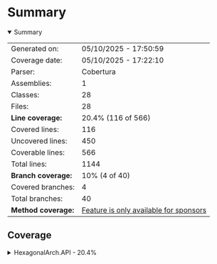 # Summary
<details open><summary>Summary</summary>

|||
|:---|:---|
| Generated on: | 05/10/2025 - 17:50:59 |
| Coverage date: | 05/10/2025 - 17:22:10 |
| Parser: | Cobertura |
| Assemblies: | 1 |
| Classes: | 28 |
| Files: | 28 |
| **Line coverage:** | 20.4% (116 of 566) |
| Covered lines: | 116 |
| Uncovered lines: | 450 |
| Coverable lines: | 566 |
| Total lines: | 1144 |
| **Branch coverage:** | 10% (4 of 40) |
| Covered branches: | 4 |
| Total branches: | 40 |
| **Method coverage:** | [Feature is only available for sponsors](https://reportgenerator.io/pro) |

</details>

## Coverage
<details><summary>HexagonalArch.API - 20.4%</summary>

|**Name**|**Line**|**Branch**|
|:---|---:|---:|
|**HexagonalArch.API**|**20.4%**|**10%**|
|HexagonalArch.API.Application.Exceptions.ValidationException|42.8%||
|HexagonalArch.API.Application.UseCases.CustomerUserCase.CreateCustomerUseCa<br/>se|100%||
|HexagonalArch.API.Application.UseCases.CustomerUserCase.GetCustomerByIdUseC<br/>ase|91.6%|50%|
|HexagonalArch.API.Application.UseCases.EventUseCase.CreateEventUseCase|100%|100%|
|HexagonalArch.API.Application.UseCases.PartnerUserCase.CreatePartnerUseCase|100%||
|HexagonalArch.API.Application.UseCases.PartnerUserCase.GetPartnerByIdUseCas<br/>e|91.6%|50%|
|HexagonalArch.API.Application.UseCases.TiketUseCase.SubscribeCustomerToEven<br/>tUseCase|0%|0%|
|HexagonalArch.API.Controllers.CustomerController|0%|0%|
|HexagonalArch.API.Controllers.EventController|0%|0%|
|HexagonalArch.API.Controllers.PartnerController|0%|0%|
|HexagonalArch.API.Dtos.CustomerDTO|0%||
|HexagonalArch.API.Dtos.EventDTO|0%||
|HexagonalArch.API.Dtos.PartnerDTO|0%||
|HexagonalArch.API.Dtos.SubscribeDTO|0%||
|HexagonalArch.API.Dtos.TicketDTO|0%||
|HexagonalArch.API.Models.Customer|27.7%|0%|
|HexagonalArch.API.Models.Event|33.3%|0%|
|HexagonalArch.API.Models.Partner|41.6%||
|HexagonalArch.API.Models.Ticket|0%|0%|
|HexagonalArch.API.Repositories.AppDbContext|0%||
|HexagonalArch.API.Repositories.CustomerRepository|0%||
|HexagonalArch.API.Repositories.EventRepository|0%||
|HexagonalArch.API.Repositories.PartnerRepository|0%||
|HexagonalArch.API.Repositories.TicketRepository|0%||
|HexagonalArch.API.Services.CustomerService|15%||
|HexagonalArch.API.Services.EventService|5%||
|HexagonalArch.API.Services.PartnerService|5.5%||
|Program|0%|0%|

</details>
